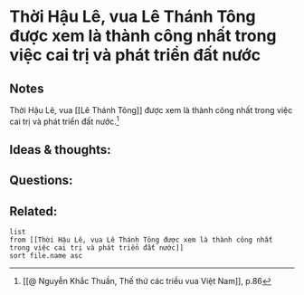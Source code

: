 # Thời Hậu Lê, vua Lê Thánh Tông được xem là thành công nhất trong việc cai trị và phát triển đất nước

## Notes
Thời Hậu Lê, vua [[Lê Thánh Tông]] được xem là thành công nhất trong việc cai trị và phát triển đất nước.[^1]

## Ideas & thoughts:


## Questions:


## Related:
```dataview
list
from [[Thời Hậu Lê, vua Lê Thánh Tông được xem là thành công nhất trong việc cai trị và phát triển đất nước]]
sort file.name asc
```
[^1]:[[@ Nguyễn Khắc Thuần, Thế thứ các triều vua Việt Nam]], p.86